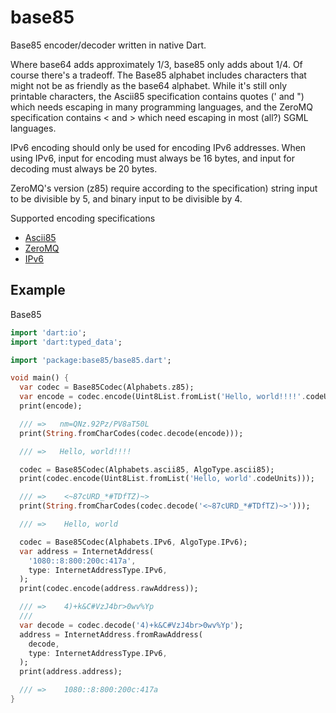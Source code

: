 # base85

Base85 encoder/decoder written in native Dart.

Where base64 adds approximately 1/3, base85 only adds about 1/4. Of course there's a tradeoff. The Base85 alphabet
includes characters that might not be as friendly as the base64 alphabet. While it's still only printable characters,
the Ascii85 specification contains quotes (' and ") which needs escaping in many programming languages, and the ZeroMQ
specification contains < and > which need escaping in most (all?) SGML languages.

IPv6 encoding should only be used for encoding IPv6 addresses. When using IPv6, input for encoding must always be 16
bytes, and input for decoding must always be 20 bytes.

ZeroMQ's version (z85) require according to the specification) string input to be divisible by 5, and binary input to be
divisible by 4.

Supported encoding specifications

* [Ascii85](http://en.wikipedia.org/wiki/Ascii85)
* [ZeroMQ](http://rfc.zeromq.org/spec:32)
* [IPv6](https://tools.ietf.org/html/rfc1924)

## Example

Base85

``` dart
import 'dart:io';
import 'dart:typed_data';

import 'package:base85/base85.dart';

void main() {
  var codec = Base85Codec(Alphabets.z85);
  var encode = codec.encode(Uint8List.fromList('Hello, world!!!!'.codeUnits));
  print(encode);

  /// =>   nm=QNz.92Pz/PV8aT50L
  print(String.fromCharCodes(codec.decode(encode)));

  /// =>   Hello, world!!!!

  codec = Base85Codec(Alphabets.ascii85, AlgoType.ascii85);
  print(codec.encode(Uint8List.fromList('Hello, world'.codeUnits)));

  /// =>    <~87cURD_*#TDfTZ)~>
  print(String.fromCharCodes(codec.decode('<~87cURD_*#TDfTZ)~>')));

  /// =>    Hello, world

  codec = Base85Codec(Alphabets.IPv6, AlgoType.IPv6);
  var address = InternetAddress(
    '1080::8:800:200c:417a',
    type: InternetAddressType.IPv6,
  );
  print(codec.encode(address.rawAddress));

  /// =>    4)+k&C#VzJ4br>0wv%Yp
  ///
  var decode = codec.decode('4)+k&C#VzJ4br>0wv%Yp');
  address = InternetAddress.fromRawAddress(
    decode,
    type: InternetAddressType.IPv6,
  );
  print(address.address);

  /// =>    1080::8:800:200c:417a
}

```